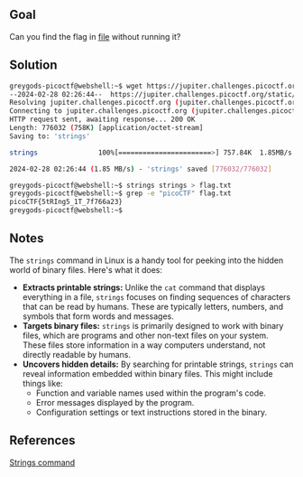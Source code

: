 
## Goal

Can you find the flag in [file](https://jupiter.challenges.picoctf.org/static/fae9ac5267cd6e44124e559b901df177/strings) without running it?
## Solution

```bash
greygods-picoctf@webshell:~$ wget https://jupiter.challenges.picoctf.org/static/fae9ac5267cd6e44124e559b901df177/strings
--2024-02-28 02:26:44--  https://jupiter.challenges.picoctf.org/static/fae9ac5267cd6e44124e559b901df177/strings
Resolving jupiter.challenges.picoctf.org (jupiter.challenges.picoctf.org)... 3.131.60.8
Connecting to jupiter.challenges.picoctf.org (jupiter.challenges.picoctf.org)|3.131.60.8|:443... connected.
HTTP request sent, awaiting response... 200 OK
Length: 776032 (758K) [application/octet-stream]
Saving to: 'strings'

strings               100%[=======================>] 757.84K  1.85MB/s    in 0.4s    

2024-02-28 02:26:44 (1.85 MB/s) - 'strings' saved [776032/776032]

greygods-picoctf@webshell:~$ strings strings > flag.txt
greygods-picoctf@webshell:~$ grep -e "picoCTF" flag.txt 
picoCTF{5tRIng5_1T_7f766a23}
greygods-picoctf@webshell:~$
````


## Notes

The `strings` command in Linux is a handy tool for peeking into the hidden world of binary files. Here's what it does:

- **Extracts printable strings:** Unlike the `cat` command that displays everything in a file, `strings` focuses on finding sequences of characters that can be read by humans. These are typically letters, numbers, and symbols that form words and messages.
- **Targets binary files:** `strings` is primarily designed to work with binary files, which are programs and other non-text files on your system. These files store information in a way computers understand, not directly readable by humans.
- **Uncovers hidden details:** By searching for printable strings, `strings` can reveal information embedded within binary files. This might include things like:
    - Function and variable names used within the program's code.
    - Error messages displayed by the program.
    - Configuration settings or text instructions stored in the binary.

## References

[Strings command](https://www.ibm.com/docs/en/aix/7.2?topic=s-strings-command)
